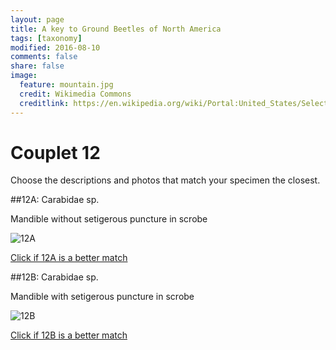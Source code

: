 ```yaml
---
layout: page
title: A key to Ground Beetles of North America
tags: [taxonomy]
modified: 2016-08-10
comments: false
share: false
image:
  feature: mountain.jpg
  credit: Wikimedia Commons
  creditlink: https://en.wikipedia.org/wiki/Portal:United_States/Selected_panorama#/media/File:Mount_Ellinor,_Mount_Washington_Panorama.jpg
---
```


# Couplet 12


Choose the descriptions and photos that match your specimen the closest. 

##12A: Carabidae sp. 

Mandible without setigerous puncture in scrobe

![12A](//klevan.github.io/images/keyfigs/Key1_12_12A.png)

[Click if 12A is a better match](//klevan.github.io/dynamicTaxonomy/Key1_13)


##12B: Carabidae sp. 

Mandible with setigerous puncture in scrobe

![12B](//klevan.github.io/images/keyfigs/Key1_12_12B.png)

[Click if 12B is a better match](//klevan.github.io/dynamicTaxonomy/Key1_14)

